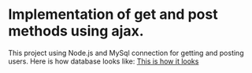 # Implementation of get and post methods using ajax.

This project using Node.js and MySql connection for getting and posting users.
Here is how database looks like:
[This is how it looks](https://ibb.co/54VKS4M)
